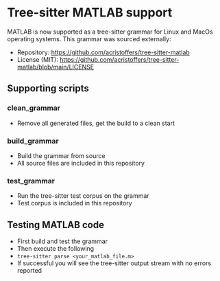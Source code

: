 # Tree-sitter MATLAB support
MATLAB is now supported as a tree-sitter grammar for Linux and MacOs operating systems.
This grammar was sourced externally:
- Repository:  https://github.com/acristoffers/tree-sitter-matlab 
- License (MIT): https://github.com/acristoffers/tree-sitter-matlab/blob/main/LICENSE


## Supporting scripts

### clean_grammar
- Remove all generated files, get the build to a clean start

### build_grammar
- Build the grammar from source
- All source files are included in this repository

### test_grammar
- Run the tree-sitter test corpus on the grammar
- Test corpus is included in this repository


## Testing MATLAB code
- First build and test the grammar
- Then execute the following
- ```tree-sitter parse <your_matlab_file.m>```
- If successful you will see the tree-sitter output stream with no errors reported
